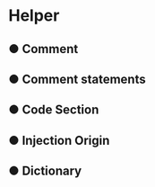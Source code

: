# Helper

## ● Comment

## ● Comment statements

## ● Code Section

## ● Injection Origin

## ● Dictionary

